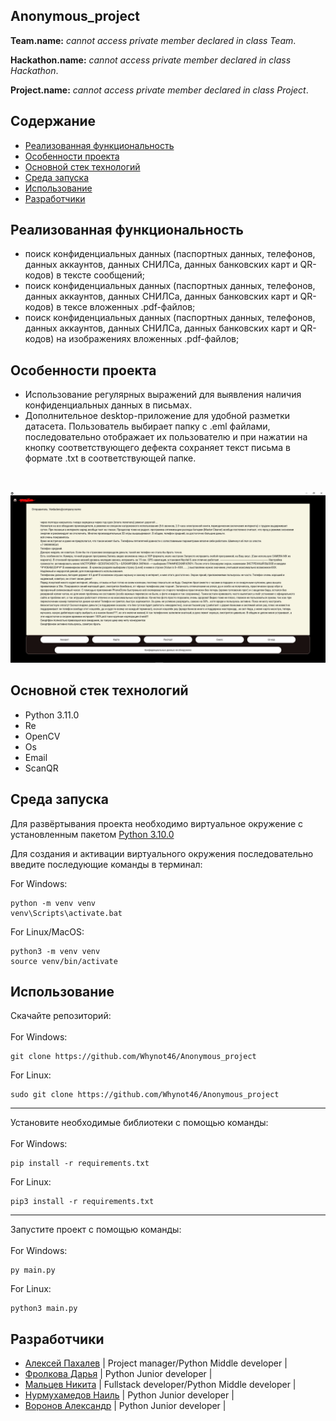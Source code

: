 ## Anonymous_project
<p><b>Team.name:</b> <i>cannot access private member declared in class Team</i>.</p>
<p><b>Hackathon.name:</b> <i>cannot access private member declared in class Hackathon</i>.</p>
<p><b>Project.name:</b> <i>cannot access private member declared in class Project</i>.</p>

## Содержание
- [Реализованная функциональность](#реализованная-функциональность)
- [Особенности проекта](#особенности-проекта)
- [Основной стек технологий](#основной-стек-технологий)
- [Среда запуска](№среда-запуска)
- [Использование](#использование)
- [Разработчики](#разработчики)

## Реализованная функциональность
- поиск конфиденциальных данных (паспортных данных, телефонов, данных аккаунтов, данных СНИЛСа, данных банковских карт и QR-кодов) в тексте сообщений;
- поиск конфиденциальных данных (паспортных данных, телефонов, данных аккаунтов, данных СНИЛСа, данных банковских карт и QR-кодов) в тексе вложенных .pdf-файлов;
- поиск конфиденциальных данных (паспортных данных, телефонов, данных аккаунтов, данных СНИЛСа, данных банковских карт и QR-кодов) на изображениях вложенных .pdf-файлов;

## Особенности проекта
- Использование регулярных выражений для выявления наличия конфиденциальных данных в письмах.
- Дополнительное desktop-приложение для удобной разметки датасета. Пользователь выбирает папку с .eml файлами, последовательно отображает их пользователю и при нажатии на кнопку соответствующего дефекта сохраняет текст письма в формате .txt в соответствующей папке.
<br>

![Иллюстрация к проекту](https://github.com/Whynot46/Anonymous_project/blob/main/img/markup_example.PNG)

## Основной стек технологий
- Python 3.11.0
- Re
- OpenCV
- Os
- Email
- ScanQR

## Среда запуска
<p>Для развёртывания проекта необходимо виртуальное окружение с установленным пакетом <a href="https://github.com/ejeklint/ArduinoWebsocketServer">Python 3.10.0</a></p>
<p>Для создания и активации виртуального окружения последовательно введите последующие команды в терминал: </p>

For Windows:
```
python -m venv venv
venv\Scripts\activate.bat
```

For Linux/MacOS:
```
python3 -m venv venv
source venv/bin/activate
```

## Использование
Скачайте репозиторий:
<br>
<br>
For Windows:
```
git clone https://github.com/Whynot46/Anonymous_project
```
For Linux:
```
sudo git clone https://github.com/Whynot46/Anonymous_project
```
<hr>
Установите необходимые библиотеки с помощью команды:
<br>
<br>
For Windows:

```
pip install -r requirements.txt
```
For Linux:
```
pip3 install -r requirements.txt
```
<hr>
Запустите проект с помощью команды:
<br>
<br>
For Windows:

```
py main.py
```
For Linux:
```
python3 main.py
```

## Разработчики
- [Алексей Пахалев](https://github.com/Whynot46) | Project manager/Python Middle developer |
- [Фролкова Дарья](https://github.com/Dasssada) | Python Junior developer |
- [Мальцев Никита](https://github.com/Malcev-Nikita) | Fullstack developer/Python Middle developer |
- [Нурмухамедов Наиль](https://github.com/Tatarenok) | Python Junior developer |
- [Воронов Александр](https://github.com/Korga-01) | Python Junior developer |
